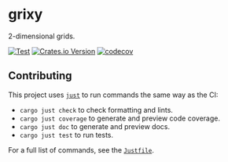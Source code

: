 # grixy

2-dimensional grids.

[![Test](https://github.com/crates-lurey-io/grixy/actions/workflows/test.yml/badge.svg)](https://github.com/crates-lurey-io/grixy/actions/workflows/test.yml)
[![Crates.io Version](https://img.shields.io/crates/v/grixy)](https://crates.io/crates/grixy)
[![codecov](https://codecov.io/gh/crates-lurey-io/grixy/graph/badge.svg?token=Z3VUWA3WYY)](https://codecov.io/gh/crates-lurey-io/grixy)

## Contributing

This project uses [`just`][] to run commands the same way as the CI:

- `cargo just check` to check formatting and lints.
- `cargo just coverage` to generate and preview code coverage.
- `cargo just doc` to generate and preview docs.
- `cargo just test` to run tests.

[`just`]: https://crates.io/crates/just

For a full list of commands, see the [`Justfile`](./Justfile).

